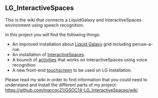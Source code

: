 
<h2>LG_InteractiveSpaces</h2>
<p>This is the wiki that connects a LiquidGalaxy and InteractiveSpaces environment using speech recognition.</p>
<p>In this project you will find the following things:
<ul>
  <li>An improved installation about <a href="https://github.com/marcgc21/LG_InteractiveSpaces/wiki/INSTALL-LiquidGalaxy">Liquid Galaxy</a> grid including peruse-a-rue.</li>
  <li>An installation of <a href="https://github.com/marcgc21/LG_InteractiveSpaces/wiki/INSTALL-InteractiveSpaces">InteractiveSpaces</a>.</li>
  <li>A bounch of <a href="https://github.com/marcgc21/LG_InteractiveSpaces/wiki/IS---Activities">activities</a> that works on InteractiveSpaces using voice recognition</li>
  <li>A new front-end <a href="https://github.com/marcgc21/LG_touchscreen">touchscreen</a> to be used on LG installation.</li>
</ul>



Please read my wiki in order to find information that you could need to understand and install the different parts of my project: https://github.com/marcgc21/GSOC14-LG_InteractiveSpaces/wiki

